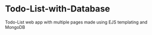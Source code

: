 # Todo-List-with-Database
 Todo-List web app with multiple pages made using EJS templating and MongoDB
